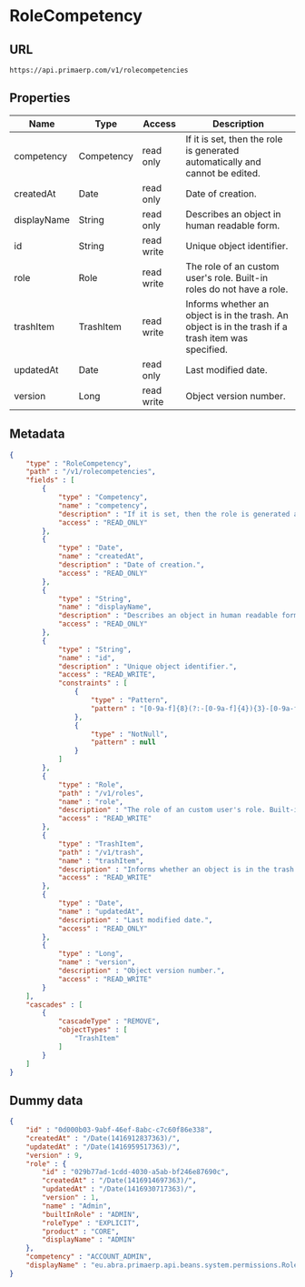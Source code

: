 RoleCompetency
==

## URL

	https://api.primaerp.com/v1/rolecompetencies

## Properties

| Name        | Type       | Access     | Description                                                                                         |
|-------------|------------|------------|-----------------------------------------------------------------------------------------------------|
| competency  | Competency | read only  | If it is set, then the role is generated automatically and cannot be edited.                        |
| createdAt   | Date       | read only  | Date of creation.                                                                                   |
| displayName | String     | read only  | Describes an object in human readable form.                                                         |
| id          | String     | read write | Unique object identifier.                                                                           |
| role        | Role       | read write | The role of an custom user's role. Built-in roles do not have a role.                               |
| trashItem   | TrashItem  | read write | Informs whether an object is in the trash. An object is in the trash if a trash item was specified. |
| updatedAt   | Date       | read only  | Last modified date.                                                                                 |
| version     | Long       | read write | Object version number.                                                                              |

## Metadata

```JSON
{
	"type" : "RoleCompetency",
	"path" : "/v1/rolecompetencies",
	"fields" : [
		{
			"type" : "Competency",
			"name" : "competency",
			"description" : "If it is set, then the role is generated automatically and cannot be edited.",
			"access" : "READ_ONLY"
		},
		{
			"type" : "Date",
			"name" : "createdAt",
			"description" : "Date of creation.",
			"access" : "READ_ONLY"
		},
		{
			"type" : "String",
			"name" : "displayName",
			"description" : "Describes an object in human readable form.",
			"access" : "READ_ONLY"
		},
		{
			"type" : "String",
			"name" : "id",
			"description" : "Unique object identifier.",
			"access" : "READ_WRITE",
			"constraints" : [
				{
					"type" : "Pattern",
					"pattern" : "[0-9a-f]{8}(?:-[0-9a-f]{4}){3}-[0-9a-f]{12}"
				},
				{
					"type" : "NotNull",
					"pattern" : null
				}
			]
		},
		{
			"type" : "Role",
			"path" : "/v1/roles",
			"name" : "role",
			"description" : "The role of an custom user's role. Built-in roles do not have a role.",
			"access" : "READ_WRITE"
		},
		{
			"type" : "TrashItem",
			"path" : "/v1/trash",
			"name" : "trashItem",
			"description" : "Informs whether an object is in the trash. An object is in the trash if a trash item was specified.",
			"access" : "READ_WRITE"
		},
		{
			"type" : "Date",
			"name" : "updatedAt",
			"description" : "Last modified date.",
			"access" : "READ_ONLY"
		},
		{
			"type" : "Long",
			"name" : "version",
			"description" : "Object version number.",
			"access" : "READ_WRITE"
		}
	],
	"cascades" : [
		{
			"cascadeType" : "REMOVE",
			"objectTypes" : [
				"TrashItem"
			]
		}
	]
}
```

## Dummy data

```JSON
{
	"id" : "0d000b03-9abf-46ef-8abc-c7c60f86e338",
	"createdAt" : "/Date(1416912837363)/",
	"updatedAt" : "/Date(1416959517363)/",
	"version" : 9,
	"role" : {
		"id" : "029b77ad-1cdd-4030-a5ab-bf246e87690c",
		"createdAt" : "/Date(1416914697363)/",
		"updatedAt" : "/Date(1416930717363)/",
		"version" : 1,
		"name" : "Admin",
		"builtInRole" : "ADMIN",
		"roleType" : "EXPLICIT",
		"product" : "CORE",
		"displayName" : "ADMIN"
	},
	"competency" : "ACCOUNT_ADMIN",
	"displayName" : "eu.abra.primaerp.api.beans.system.permissions.Role@406b7c3a[name=Admin,builtInRole=ADMIN,roleType=EXPLICIT,product=CORE,id=029b77ad-1cdd-4030-a5ab-bf246e87690c,tenantId=<null>,trashItem=<null>,createdAt=Tue Nov 25 12:24:57 CET 2014,updatedAt=Tue Nov 25 16:51:57 CET 2014,version=1][ACCOUNT_ADMIN]"
}
```

